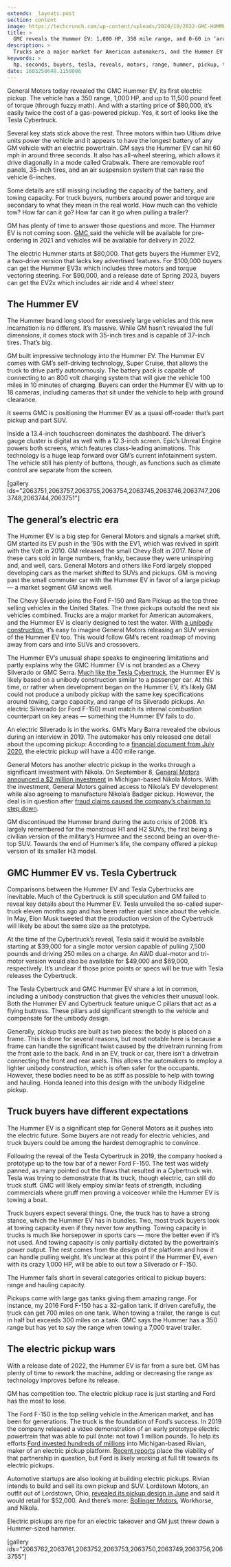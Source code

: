 ```yaml
--- 
extends: _layouts.post 
section: content 
image: https://techcrunch.com/wp-content/uploads/2020/10/2022-GMC-HUMMER-EV-001.jpg?w=687 
title: > 
  GMC reveals the Hummer EV: 1,000 HP, 350 mile range, and 0-60 in ‘around 3 seconds’ – TechCrunch 
description: > 
  Trucks are a major market for American automakers, and the Hummer EV is clearly designed to test the water.The Hummer EV’s unusual shape speaks to engineering limitations and partly explains why the GMC Hummer EV is not branded as a Chevy Silverado or GMC Serra.GMC Hummer EV vs. Tesla CybertruckComparisons between the Hummer EV and Tesla Cybertrucks are inevitable.GMC will likely employ similar feats of strength, including commercials where gruff men proving a voiceover while the Hummer EV is towing a boat.It’s unclear at this point if the Hummer EV, even with its crazy 1,000 HP, will be able to out tow a Silverado or F-150. 
keywords: > 
  hp, seconds, buyers, tesla, reveals, motors, range, hummer, pickup, truck, vehicle, ev, techcrunch, 350, gmc, gm, electric, mile 
date: 1603258648.1150086 
--- 
```

<div><p id="speakable-summary">General Motors today revealed the GMC Hummer EV, its first electric pickup. The vehicle has a 350 range, 1,000 HP, and up to 11,500 pound feet of torque (through fuzzy math). And with a starting price of $80,000, it&#8217;s easily twice the cost of a gas-powered pickup. Yes, it sort of looks like the Tesla Cybertruck.</p>
<p>Several key stats stick above the rest. Three motors within two Ultium drive units power the vehicle and it appears to have the longest battery of any GM vehicle with an electric powertrain. GM says the Hummer EV can hit 60 mph in around three seconds. It also has all-wheel steering, which allows it drive diagonally in a mode called Crabwalk. There are removable roof panels, 35-inch tires, and an air suspension system that can raise the vehicle 6-inches.</p>
<p>Some details are still missing including the capacity of the battery, and towing capacity. For truck buyers, numbers around power and torque are secondary to what they mean in the real world. How much can the vehicle tow? How far can it go? How far can it go when pulling a trailer?</p><p class="piano-inline-promo"></p>
<p>GM has plenty of time to answer those questions and more. The Hummer EV is not coming soon. <a class="crunchbase-link" href="https://crunchbase.com/organization/gmc-d611" target="_blank">GMC </a> said the vehicle will be available for pre-ordering in 2021 and vehicles will be available for delivery in 2022.</p>
<p>The electric Hummer starts at $80,000. That gets buyers the Hummer EV2, a two-drive version that lacks key advertised features. For $100,000 buyers can get the Hummer EV3x which includes three motors and torque vectoring steering. For $90,000, and a release date of Spring 2023, buyers can get the EV2x which includes air ride and 4 wheel steer</p>
<h2>The Hummer EV</h2>
<p>The Hummer brand long stood for exessively large vehicles and this new incarnation is no different. It&#8217;s massive. While GM hasn&#8217;t revealed the full dimensions, it comes stock with 35-inch tires and is capable of 37-inch tires. That&#8217;s big.</p>
<p>GM built impressive technology into the Hummer EV. The Hummer EV comes with GM&#8217;s self-driving technology, Super Cruise, that allows the truck to drive partly autonomously. The battery pack is capable of connecting to an 800 volt charging system that will give the vehicle 100 miles in 10 minutes of charging. Buyers can order the Hummer EV with up to 18 cameras, including cameras that sit under the vehicle to help with ground clearance.</p>
<p>It seems GMC is positioning the Hummer EV as a quasi off-roader that&#8217;s part pickup and part SUV.</p>
<p>Inside a 13.4-inch touchscreen dominates the dashboard. The driver&#8217;s gauge cluster is digital as well with a 12.3-inch screen. Epic&#8217;s Unreal Engine powers both screens, which features class-leading animations. This technology is a huge leap forward over GM&#8217;s current infotainment system. The vehicle still has plenty of buttons, though, as functions such as climate control are separate from the screen.</p>
<p>[gallery ids="2063751,2063757,2063755,2063754,2063745,2063746,2063747,2063748,2063744,2063751"]</p>
<h2>The general&#8217;s electric era</h2>
<p>The Hummer EV is a big step for General Motors and signals a market shift. GM started its EV push in the &#8217;90s with the EV1, which was revived in spirit with the Volt in 2010. GM released the small Chevy Bolt in 2017. None of these cars sold in large numbers, frankly, because they were uninspiring and, and well, cars. General Motors and others like Ford largely stopped developing cars as the market shifted to SUVs and pickups. GM is moving past the small commuter car with the Hummer EV in favor of a large pickup &#8212; a market segment GM knows well.</p>
<p>The Chevy Silverado joins the Ford F-150 and Ram Pickup as the top three selling vehicles in the United States. The three pickups outsold the next six vehicles combined. Trucks are a major market for American automakers, and the Hummer EV is clearly designed to test the water. With <a href="https://techcrunch.com/2019/11/22/heres-why-the-tesla-cybertruck-has-its-crazy-look/">a unibody construction</a>, it&#8217;s easy to imagine General Motors releasing an SUV version of the Hummer EV too. This would follow GM&#8217;s recent roadmap of moving away from cars and into SUVs and crossovers.</p>
<p>The Hummer EV&#8217;s unusual shape speaks to engineering limitations and partly explains why the GMC Hummer EV is not branded as a Chevy Silverado or GMC Serra. <a href="https://techcrunch.com/2019/11/22/heres-why-the-tesla-cybertruck-has-its-crazy-look/">Much like the Tesla Cybertruck</a>, the Hummer EV is likely based on a unibody construction similar to a passenger car. At this time, or rather when development began on the Hummer EV, it&#8217;s likely GM could not produce a unibody pickup with the same key specifications around towing, cargo capacity, and range of its Silverado pickups. An electric Silverado (or Ford F-150) must match its internal combustion counterpart on key areas &#8212; something the Hummer EV fails to do.</p>
<p>An electric Silverado is in the works. GM&#8217;s Mary Barra revealed the obvious during an interview in 2019. The automaker has only released one detail about the upcoming pickup: According to a <a href="https://techcrunch.com/2020/07/20/gm-details-12-upcoming-electric-vehicles-from-cadillac-gmc-chevrolet-and-buick/">financial document from July 2020</a>, the electric pickup will have a 400 mile range.</p>
<p>General Motors has another electric pickup in the works through a significant investment with Nikola. On September 8, <a href="https://techcrunch.com/2020/09/08/general-motors-takes-2-billion-stake-electric-truck-startup-nikola/">General Motors announced a $2 million investment</a> in Michigan-based Nikola Motors. With the investment, General Motors gained access to Nikola&#8217;s EV development while also agreeing to manufacture Nikola&#8217;s Badger pickup. However, the deal is in question after <a href="https://techcrunch.com/2020/09/21/nikolas-chairman-steps-down-stock-crashes-following-allegations-of-fraud/">fraud claims caused the company&#8217;s chairman to step down</a>.</p>
<p>GM discontinued the Hummer brand during the auto crisis of 2008. It&#8217;s largely remembered for the monstrous H1 and H2 SUVs, the first being a civilian version of the military&#8217;s Humvee and the second being an over-the-top SUV. Towards the end of Hummer&#8217;s life, the company offered a pickup version of its smaller H3 model.</p>
<h2>GMC Hummer EV vs. Tesla Cybertruck</h2>
<p>Comparisons between the Hummer EV and Tesla Cybertrucks are inevitable. Much of the Cybertruck is still speculation and GM failed to reveal key details about the Hummer EV. Tesla unveiled the so-called super-truck eleven months ago and has been rather quiet since about the vehicle. In May, Elon Musk tweeted that the production version of the Cybertruck will likely be about the same size as the prototype.</p>
<p>At the time of the Cybertruck&#8217;s reveal, Tesla said it would be available starting at $39,000 for a single motor version capable of pulling 7,500 pounds and driving 250 miles on a charge. An AWD dual-motor and tri-motor version would also be available for $49,000 and $69,000, respectively. It&#8217;s unclear if those price points or specs will be true with Tesla releases the Cybertruck.</p>
<p>The Tesla Cybertruck and GMC Hummer EV share a lot in common, including a unibody construction that gives the vehicles their unusual look. Both the Hummer EV and Cybertruck feature unique C pillars that act as a flying buttress. These pillars add significant strength to the vehicle and compensate for the unibody design.</p>
<p>Generally, pickup trucks are built as two pieces: the body is placed on a frame. This is done for several reasons, but most notable here is because a frame can handle the significant twist caused by the drivetrain running from the front axle to the back. And in an EV, truck or car, there isn&#8217;t a drivetrain connecting the front and rear axels. This allows the automakers to employ a lighter unibody construction, which is often safer for the occupants. However, these bodies need to be as stiff as possible to help with towing and hauling. Honda leaned into this design with the unibody Ridgeline pickup.</p>
<h2>Truck buyers have different expectations</h2>
<p>The Hummer EV is a significant step for General Motors as it pushes into the electric future. Some buyers are not ready for electric vehicles, and truck buyers could be among the hardest demographic to convince.</p>
<p>Following the reveal of the Tesla Cybertruck in 2019, the company hooked a prototype up to the tow bar of a newer Ford F-150. The test was widely panned, as many pointed out the flaws that resulted in a Cybertruck win. Tesla was trying to demonstrate that its truck, though electric, can still do truck stuff. GMC will likely employ similar feats of strength, including commercials where gruff men proving a voiceover while the Hummer EV is towing a boat.</p>
<p>Truck buyers expect several things. One, the truck has to have a strong stance, which the Hummer EV has in bundles. Two, most truck buyers look at towing capacity even if they never tow anything. Towing capacity in trucks is much like horsepower in sports cars &#8212; more the better even if it&#8217;s not used. And towing capacity is only partially dictated by the powertrain&#8217;s power output. The rest comes from the design of the platform and how it can handle pulling weight. It&#8217;s unclear at this point if the Hummer EV, even with its crazy 1,000 HP, will be able to out tow a Silverado or F-150.</p>
<p>The Hummer falls short in several categories critical to pickup buyers: range and hauling capacity.</p>
<p>Pickups come with large gas tanks giving them amazing range. For instance, my 2016 Ford F-150 has a 32-gallon tank. If driven carefully, the truck can get 700 miles on one tank. When towing a trailer, the range is cut in half but exceeds 300 miles on a tank. GMC says the Hummer has a 350 range but has yet to say the range when towing a 7,000 travel trailer.</p>
<h2>The electric pickup wars</h2>
<p>With a release date of 2022, the Hummer EV is far from a sure bet. GM has plenty of time to rework the machine, adding or decreasing the range as technology improves before its release.</p>
<p>GM has competition too. The electric pickup race is just starting and Ford has the most to lose.</p>
<p>The Ford F-150 is the top selling vehicle in the American market, and has been for generations. The truck is the foundation of Ford&#8217;s success. In 2019 the company released a video demonstration of an early prototype electric powertrain that was able to pull (note: not tow) 1 million pounds. To help its efforts <a href="https://techcrunch.com/2020/07/10/rivian-raises-massive-2-5-billion-as-it-pushes-to-bring-its-electric-pickup-suv-to-market/">Ford invested hundreds of millions</a> into Michigan-based Rivian, maker of an electric pickup platform. <a href="https://techcrunch.com/2020/07/10/rivian-raises-massive-2-5-billion-as-it-pushes-to-bring-its-electric-pickup-suv-to-market/">Recent reports</a> place the viability of that partnership in question, but Ford is likely working at full tilt towards its electric pickups.</p>
<p>Automotive startups are also looking at building electric pickups. Rivian intends to build and sell its own pickup and SUV. Lordstown Motors, an outfit out of Lordstown, Ohio, <a href="https://techcrunch.com/2020/06/25/lordstown-debuts-a-52500-electric-pickup-alongside-a-campaigning-mike-pence/?tpcc=ECTW2020">revealed its pickup design in June</a> and said it would retail for $52,000. And there&#8217;s more: <a href="https://techcrunch.com/2020/08/27/bollinger-shows-off-an-electric-delivery-van-headed-for-production-in-2022/">Bollinger Motors</a>, Workhorse, and Nikola.</p>
<p>Electric pickups are ripe for an electric takeover and GM just threw down a Hummer-sized hammer.</p>
<p>[gallery ids="2063762,2063761,2063752,2063753,2063750,2063749,2063756,2063755"]</p>
			</div>